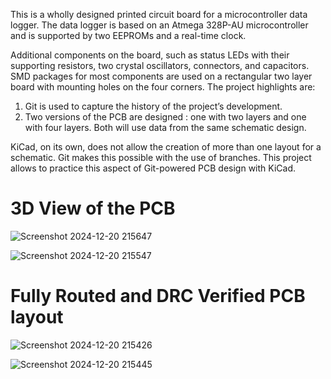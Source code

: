 This is a wholly designed printed circuit board for a microcontroller data logger. The data logger is based on an Atmega 328P-AU microcontroller and is supported by two EEPROMs and a real-time clock. 

Additional components on the board, such as status LEDs with their supporting resistors, two crystal oscillators, connectors, and capacitors. 
SMD packages for most components are used on a rectangular two layer board with mounting holes on the four corners. 
The project highlights are: 
  1. Git is used to capture the history of the project’s development.
  2. Two versions of the PCB are designed : one with two layers and one with four layers. Both will use data from the same schematic design.

KiCad, on its own, does not allow the creation of more than one layout for a schematic. Git makes this possible with the use of branches. This project allows to practice this aspect of Git-powered PCB design with KiCad.

# 3D View of the PCB
![Screenshot 2024-12-20 215647](https://github.com/user-attachments/assets/8b1c5c13-c8f7-49be-8018-2a83ebfcece9)


![Screenshot 2024-12-20 215547](https://github.com/user-attachments/assets/350b2688-5200-4de7-866b-70927d9db55d)


# Fully Routed and DRC Verified PCB layout

![Screenshot 2024-12-20 215426](https://github.com/user-attachments/assets/3163702d-a6a6-4238-bb84-b0164ad15047)

![Screenshot 2024-12-20 215445](https://github.com/user-attachments/assets/0d5b8a76-30e8-44ba-9891-6d4414e44bcd)
